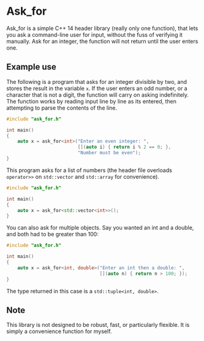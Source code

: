 Ask_for
=======

Ask_for is a simple C++ 14 header library (really only one function), that
lets you ask a command-line user for input, without the fuss of verifying it
manually. Ask for an integer, the function will not return until the user
enters one.

Example use
-----------

The following is a program that asks for an integer divisible by two, and
stores the result in the variable `x`. If the user enters an odd number, or a
character that is not a digit, the function will carry on asking indefinitely.
The function works by reading input line by line as its entered, then
attempting to parse the contents of the line.

```cpp
#include "ask_for.h"

int main()
{
    auto x = ask_for<int>("Enter an even integer: ",
                          [](auto i) { return i % 2 == 0; },
                          "Number must be even");
}
```

This program asks for a list of numbers (the header file overloads `operator>>`
on `std::vector` and `std::array` for convenience).

```cpp
#include "ask_for.h"

int main()
{
    auto x = ask_for<std::vector<int>>();
}
```

You can also ask for multiple objects. Say you wanted an int and a double, and
both had to be greater than 100:

```cpp
#include "ask_for.h"

int main()
{
    auto x = ask_for<int, double>("Enter an int then a double: ",
                                  [](auto n) { return n > 100; });
}
```

The type returned in this case is a `std::tuple<int, double>`.

Note
----

This library is not designed to be robust, fast, or particularly flexible. It
is simply a convenience function for myself.
